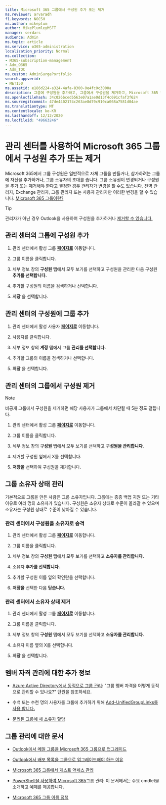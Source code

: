 ```yaml
---
title: Microsoft 365 그룹에서 구성원 추가 또는 제거
ms.reviewer: arvaradh
f1.keywords: NOCSH
ms.author: mikeplum
author: MikePlumleyMSFT
manager: serdars
audience: Admin
ms.topic: article
ms.service: o365-administration
localization_priority: Normal
ms.collection:
- M365-subscription-management
- Adm_O365
- Adm_TOC
ms.custom: AdminSurgePortfolio
search.appverid:
- MET150
ms.assetid: e186d224-a324-4afa-8300-0e4fc0c3000a
description: 그룹에 구성원을 추가하고, 그룹에서 구성원을 제거하고, Microsoft 365 관리 센터에서 그룹 소유자 상태를 관리하는 방법에 대해 자세히 알아보습니다.
ms.openlocfilehash: 34c026bced5563e07a1ae0d13f4c691cfaf3f624
ms.sourcegitcommit: 47de4402174c263ae8d70c910ca068a7581d04ae
ms.translationtype: MT
ms.contentlocale: ko-KR
ms.lasthandoff: 12/12/2020
ms.locfileid: "49663246"
---
```

# <a name="add-or-remove-members-from-microsoft-365-groups-using-the-admin-center"></a>관리 센터를 사용하여 Microsoft 365 그룹에서 구성원 추가 또는 제거

Microsoft 365에서 그룹 구성원은 일반적으로 자체 그룹을 만들거나, 참가하려는 그룹에 자신을 추가하거나, 그룹 소유자의 초대를 습니다. 그룹 소유권이 변경되거나 구성원을 추가 또는 제거해야 한다고 결정한 경우 관리자가 변경을 할 수도 있습니다. 전역 관리자, Exchange 관리자, 그룹 관리자 또는 사용자 관리자만 이러한 변경을 할 수 있습니다. [Microsoft 365 그룹이란?](https://support.microsoft.com/office/b565caa1-5c40-40ef-9915-60fdb2d97fa2)

> [!TIP]
> 관리자가 아닌 경우 Outlook을 사용하여 구성원을 추가하거나 [제거할 수 있습니다.](https://support.microsoft.com/office/3b650f4a-5c9b-4f94-a1bb-0cca4b1091de)
  
## <a name="add-a-member-to-a-group-in-the-admin-center"></a>관리 센터의 그룹에 구성원 추가

1. 관리 센터에서 활성 그룹 [**페이지로**](https://admin.microsoft.com/Adminportal/Home?#/groups) 이동합니다.  

2. 그룹 이름을 클릭합니다.

3. 세부 정보 창의 **구성원** 탭에서 모두 보기를 선택하고 구성원을 관리한 다음 구성원 **추가를 선택합니다.**

4. 추가할 구성원의 이름을 검색하거나 선택합니다.

5. **저장** 을 선택합니다.

## <a name="add-a-group-to-a-member-in-the-admin-center"></a>관리 센터의 구성원에 그룹 추가

1. 관리 센터에서 활성 사용자 [**페이지로**](https://admin.microsoft.com/Adminportal/Home?#/users) 이동합니다.  

2. 사용자를 클릭합니다.

3. 세부 정보 창의 **계정** 탭에서 그룹 **관리를 선택합니다.**

4. 추가할 그룹의 이름을 검색하거나 선택합니다.

5. **저장** 을 선택합니다.

## <a name="remove-a-member-from-a-group-in-the-admin-center"></a>관리 센터의 그룹에서 구성원 제거

> [!NOTE]
> 비공개 그룹에서 구성원을 제거하면 해당 사용자가 그룹에서 차단될 때 5분 정도 걸립니다.

1. 관리 센터에서 활성 그룹 [**페이지로**](https://admin.microsoft.com/Adminportal/Home?#/groups) 이동합니다.  

2. 그룹 이름을 클릭합니다.

3. 세부 정보 창의 **구성원** 탭에서 모두 보기를 선택하고 **구성원을 관리합니다.**

4. 제거할 구성원 옆에서 X를 선택합니다.

5. **저장을** 선택하여 구성원을 제거합니다.

## <a name="manage-group-owner-status"></a>그룹 소유자 상태 관리

기본적으로 그룹을 만든 사람은 그룹 소유자입니다. 그룹에는 종종 백업 지원 또는 기타 이유로 여러 명의 소유자가 있습니다. 구성원은 소유자 상태로 수준이 올라갈 수 있으며 소유자는 구성원 상태로 수준이 낮아질 수 있습니다.
  
### <a name="promote-a-member-to-owner-status-in-the-admin-center"></a>관리 센터에서 구성원을 소유자로 승격

1. 관리 센터에서 활성 그룹 [**페이지로**](https://admin.microsoft.com/Adminportal/Home?#/groups) 이동합니다.  

2. 그룹 이름을 클릭합니다.

3. 세부 정보 창의 **구성원** 탭에서 모두 보기를 선택하고 **소유자를 관리합니다.**

4. 소유자 **추가를 선택합니다.**

5. 추가할 구성원 이름 옆의 확인란을 선택합니다.

6. **저장을** 선택한 다음 **닫습니다.**

### <a name="remove-owner-status-in-the-admin-center"></a>관리 센터에서 소유자 상태 제거

1. 관리 센터에서 활성 그룹 [**페이지로**](https://admin.microsoft.com/Adminportal/Home?#/groups) 이동합니다.  

2. 그룹 이름을 클릭합니다.

3. 세부 정보 창의 **구성원** 탭에서 모두 보기를 선택하고 **소유자를 관리합니다.**

4. 소유자 이름 옆의 X를 선택합니다.

5. **저장** 을 선택합니다.

## <a name="more-on-managing-membership"></a>멤버 자격 관리에 대한 추가 정보

- [Azure Active Directory에서 동적으로 그룹 관리](https://go.microsoft.com/fwlink/?linkid=847632): "그룹 멤버 자격을 어떻게 동적으로 관리할 수 있나요?" 단원을 참조하세요.

- 수백 또는 수천 명의 사용자를 그룹에 추가하기 위해 [Add-UnifiedGroupLinks를 사용 합니다.](https://docs.microsoft.com/powershell/module/exchange/add-unifiedgrouplinks)

- [분리된 그룹에 새 소유자 할당](https://support.microsoft.com/office/86bb3db6-8857-45d1-95c8-f6d540e45732)

## <a name="articles-about-managing-groups"></a>그룹 관리에 대한 문서

- [Outlook에서 메일 그룹을 Microsoft 365 그룹으로 업그레이드](../manage/upgrade-distribution-lists.md)

- [Outlook에서 배포 목록을 그룹으로 업그레이드해야 하는 이유](https://support.microsoft.com/office/7fb3d880-593b-4909-aafa-950dd50ce188)

- [Microsoft 365 그룹에서 게스트 액세스 관리](manage-guest-access-in-groups.md)

- [PowerShell을 사용하여 Microsoft 365](https://docs.microsoft.com/microsoft-365/enterprise/manage-microsoft-365-groups-with-powershell)그룹 관리: 이 문서에서는 주요 cmdlet을 소개하고 예제를 제공합니다.

- [Microsoft 365 그룹 이름 정책](groups-naming-policy.md)
